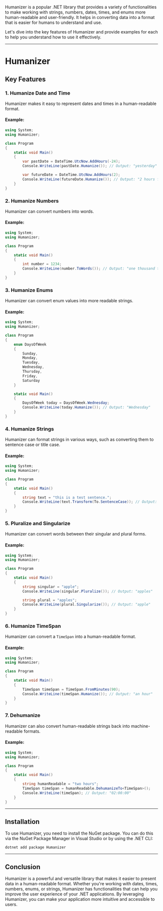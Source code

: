 Humanizer is a popular .NET library that provides a variety of functionalities to make working with strings, numbers, dates, times, and enums more human-readable and user-friendly. It helps in converting data into a format that is easier for humans to understand and use.

Let's dive into the key features of Humanizer and provide examples for each to help you understand how to use it effectively.

---

# Humanizer

## Key Features

### 1. Humanize Date and Time

Humanizer makes it easy to represent dates and times in a human-readable format.

#### Example:
```csharp
using System;
using Humanizer;

class Program
{
    static void Main()
    {
        var pastDate = DateTime.UtcNow.AddHours(-24);
        Console.WriteLine(pastDate.Humanize()); // Output: "yesterday"

        var futureDate = DateTime.UtcNow.AddHours(2);
        Console.WriteLine(futureDate.Humanize()); // Output: "2 hours from now"
    }
}
```

### 2. Humanize Numbers

Humanizer can convert numbers into words.

#### Example:
```csharp
using System;
using Humanizer;

class Program
{
    static void Main()
    {
        int number = 1234;
        Console.WriteLine(number.ToWords()); // Output: "one thousand two hundred and thirty-four"
    }
}
```

### 3. Humanize Enums

Humanizer can convert enum values into more readable strings.

#### Example:
```csharp
using System;
using Humanizer;

class Program
{
    enum DaysOfWeek
    {
        Sunday,
        Monday,
        Tuesday,
        Wednesday,
        Thursday,
        Friday,
        Saturday
    }

    static void Main()
    {
        DaysOfWeek today = DaysOfWeek.Wednesday;
        Console.WriteLine(today.Humanize()); // Output: "Wednesday"
    }
}
```

### 4. Humanize Strings

Humanizer can format strings in various ways, such as converting them to sentence case or title case.

#### Example:
```csharp
using System;
using Humanizer;

class Program
{
    static void Main()
    {
        string text = "this is a test sentence.";
        Console.WriteLine(text.Transform(To.SentenceCase)); // Output: "This is a test sentence."
    }
}
```

### 5. Pluralize and Singularize

Humanizer can convert words between their singular and plural forms.

#### Example:
```csharp
using System;
using Humanizer;

class Program
{
    static void Main()
    {
        string singular = "apple";
        Console.WriteLine(singular.Pluralize()); // Output: "apples"

        string plural = "apples";
        Console.WriteLine(plural.Singularize()); // Output: "apple"
    }
}
```

### 6. Humanize TimeSpan

Humanizer can convert a `TimeSpan` into a human-readable format.

#### Example:
```csharp
using System;
using Humanizer;

class Program
{
    static void Main()
    {
        TimeSpan timeSpan = TimeSpan.FromMinutes(90);
        Console.WriteLine(timeSpan.Humanize()); // Output: "an hour"
    }
}
```

### 7. Dehumanize

Humanizer can also convert human-readable strings back into machine-readable formats.

#### Example:
```csharp
using System;
using Humanizer;

class Program
{
    static void Main()
    {
        string humanReadable = "two hours";
        TimeSpan timeSpan = humanReadable.DehumanizeTo<TimeSpan>();
        Console.WriteLine(timeSpan); // Output: "02:00:00"
    }
}
```

---

## Installation

To use Humanizer, you need to install the NuGet package. You can do this via the NuGet Package Manager in Visual Studio or by using the .NET CLI:

```shell
dotnet add package Humanizer
```

---

## Conclusion

Humanizer is a powerful and versatile library that makes it easier to present data in a human-readable format. Whether you're working with dates, times, numbers, enums, or strings, Humanizer has functionalities that can help you improve the user experience of your .NET applications. By leveraging Humanizer, you can make your application more intuitive and accessible to users.